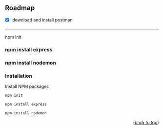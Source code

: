 ## Roadmap

- [x] download and install postman
### 
---

 npm init
### npm install express
### npm install nodemon


### Installation
Install NPM packages
   ```sh
   npm init
   ```
   ```js
   npm install express
   ```
   ```js
   npm install nodemon
   ```
<p align="right">(<a href="#top">back to top</a>)</p>
